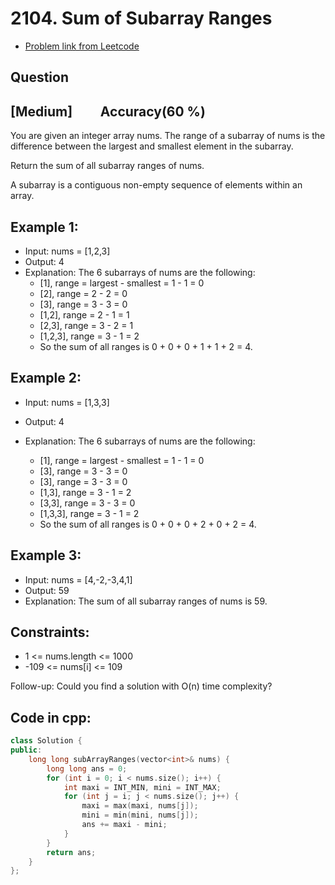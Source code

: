 # 2104. Sum of Subarray Ranges
- [Problem link from Leetcode](https://leetcode.com/problems/sum-of-subarray-ranges/)
## Question
## [Medium] &nbsp;&nbsp;&nbsp;&nbsp;&nbsp;&nbsp;&nbsp; Accuracy(60 %)
You are given an integer array nums. The range of a subarray of nums is the difference between the largest and smallest element in the subarray.

Return the sum of all subarray ranges of nums.

A subarray is a contiguous non-empty sequence of elements within an array.
## Example 1:
- Input: nums = [1,2,3]
- Output: 4
- Explanation: The 6 subarrays of nums are the following:
  - [1], range = largest - smallest = 1 - 1 = 0 
  - [2], range = 2 - 2 = 0
  - [3], range = 3 - 3 = 0
  - [1,2], range = 2 - 1 = 1
  - [2,3], range = 3 - 2 = 1
  - [1,2,3], range = 3 - 1 = 2
  - So the sum of all ranges is 0 + 0 + 0 + 1 + 1 + 2 = 4.
## Example 2:
- Input: nums = [1,3,3]
- Output: 4
- Explanation: The 6 subarrays of nums are the following:
  
  - [1], range = largest - smallest = 1 - 1 = 0
  - [3], range = 3 - 3 = 0
  - [3], range = 3 - 3 = 0
  - [1,3], range = 3 - 1 = 2
  - [3,3], range = 3 - 3 = 0
  - [1,3,3], range = 3 - 1 = 2
  - So the sum of all ranges is 0 + 0 + 0 + 2 + 0 + 2 = 4.
## Example 3:
- Input: nums = [4,-2,-3,4,1]
- Output: 59
- Explanation: The sum of all subarray ranges of nums is 59.
## Constraints:
- 1 <= nums.length <= 1000
- -109 <= nums[i] <= 109
 
Follow-up: Could you find a solution with O(n) time complexity?
## Code in cpp:
```cpp
class Solution {
public:
    long long subArrayRanges(vector<int>& nums) {
        long long ans = 0;
        for (int i = 0; i < nums.size(); i++) {
            int maxi = INT_MIN, mini = INT_MAX;
            for (int j = i; j < nums.size(); j++) {
                maxi = max(maxi, nums[j]);
                mini = min(mini, nums[j]);
                ans += maxi - mini;
            }
        }
        return ans;
    }
};
```
